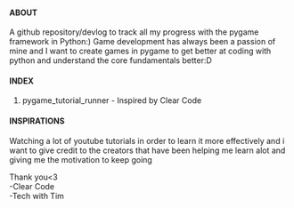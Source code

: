 #### ABOUT

A github repository/devlog to track all my progress with the pygame framework in Python:) Game development has always been a passion of mine and I want to create games in pygame to get better at coding with python and understand the core fundamentals better:D

#### INDEX

1. pygame_tutorial_runner - Inspired by Clear Code

#### INSPIRATIONS

Watching a lot of youtube tutorials in order to learn it more effectively and i want to give credit to the creators that have been helping me learn alot and giving me the motivation to keep going

Thank you<3 <br />
-Clear Code  <br />
-Tech with Tim
